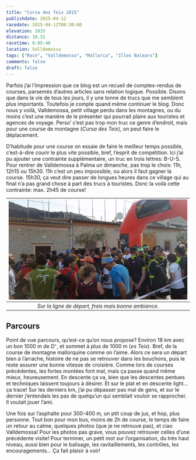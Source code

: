 ```yaml
---
title: "Cursa des Teix 2015"
publishdate: 2015-04-12
racedate: 2015-04-12T08:30:00
elevation: 1035
distance: 18.32
racetime: 6:05:40
location: Valldemossa
tags: ["Race", "Valldemossa", "Mallorca", "Illes Balears"]
comments: false
draft: false
--- 
```


Parfois j’ai l’impression que ce blog est un recueil de comptes-rendus de courses, parsemés d’autres articles sans relation logique. Possible. Disons que dans la vie de tous les jours, il y une tonne de trucs que me semblent plus importants. Toutefois je compte quand même continuer le blog. Donc nous y voilà, Valldemossa, petit village perdu dans les montagnes, ou du moins c’est une manière de le présenter qui pourrait plaire aux touristes et agences de voyage. Perso’ c’est pas trop mon truc ce genre d’endroit, mais pour une course de montagne (_Cursa des Teix_), on peut faire le déplacement.

D’habitude pour une course on essaie de faire le meilleur temps possible, c’est-à-dire courir le plus vite possible, bref, l’esprit de compétition. Ici j’ai pu ajouter une contrainte supplémentaire, un truc en trois lettres: B-U-S. Pour rentrer de Valldemossa à Palma un dimanche, pas trop le choix: 11h, 12h15 ou 15h30. 11h c’est un peu impossible, ou alors il faut gagner la course. 15h30, ça veut dire passer de longues heures dans ce village qui au final n’a pas grand chose à part des trucs à touristes. Donc la voilà cette contrainte: max. 2h45 de course!

 ![](./images/teix02.webp) |
|:--:|
|_Sur la ligne de départ, frais mais bonne ambiance._|

## Parcours

Point de vue parcours, qu’est-ce qu’on nous propose? Environ 18 km avec un bon 1000 m de D⁺, et sommet à plus de 1000 m (_es Teix_). Bref, de la course de montagne mallorquine comme on l’aime. Alors ce sera un départ bien à l’arrache, histoire de ne pas se retrouver dans les bouchons, puis le reste assurer une bonne vitesse de croisière. Comme lors de courses précédentes, les fortes montées font mal, mais ça passe quand même mieux, heureusement. En descente ça va, bien que les descentes pentues et techniques laissent toujours à désirer. Et sur le plat et en descente light… ça trace! Sur les derniers km, j’ai pu dépasser pas mal de gens, et sur le dernier j’entendais les pas de quelqu’un qui semblait vouloir se rapprocher. Il voulait jouer l’ami. 

Une fois sur l’asphalte pour 300-400 m, un ptit coup de jus, et hop, plus personne. Tout bon pour mon bus, moins de 2h de course, le temps de faire un retour au calme, quelques photos (que je ne retrouve pas), et ciao Valldemossa! Pour les photos pas grave, vous pouvez retrouver celles d’une précédente visite! Pour terminer, un petit mot sur l’organisation, du très haut niveau, aussi bien pour le balisage, les ravitaillements, les contrôles, les encouragements… Ça fait plaisir à voir!